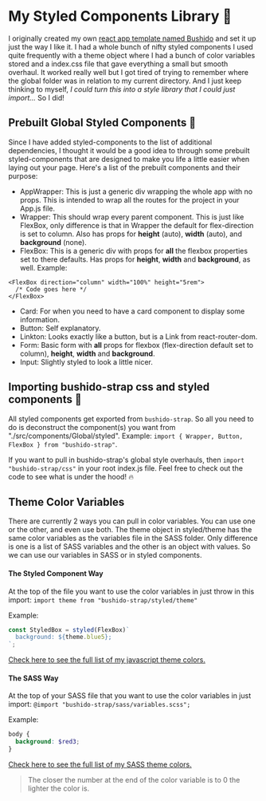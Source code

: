 # My Styled Components Library 📔

I originally created my own [react app template named Bushido](https://www.npmjs.com/package/cra-template-bushido) and set it up just the way I like it. I had a whole bunch of nifty styled components I used quite frequently with a theme object where I had a bunch of color variables stored and a index.css file that gave everything a small but smooth overhaul. It worked really well but I got tired of trying to remember where the global folder was in relation to my current directory. And I just keep thinking to myself, _I could turn this into a style library that I could just import..._ So I did!

## Prebuilt Global Styled Components 📓

Since I have added styled-components to the list of additional dependencies, I thought it would be a good idea to through some prebuilt styled-components that are designed to make you life a little easier when laying out your page. Here's a list of the prebuilt components and their purpose:

- AppWrapper: This is just a generic div wrapping the whole app with no props. This is intended to wrap all the routes for the project in your App.js file.
- Wrapper: This should wrap every parent component. This is just like FlexBox, only difference is that in Wrapper the default for flex-direction is set to column. Also has props for **height** (auto), **width** (auto), and **background** (none).
- FlexBox: This is a generic div with props for **all** the flexbox properties set to there defaults. Has props for **height**, **width** and **background**, as well.
  Example:

```react
<FlexBox direction="column" width="100%" height="5rem">
  /* Code goes here */
</FlexBox>
```

- Card: For when you need to have a card component to display some information.
- Button: Self explanatory.
- Linkton: Looks exactly like a button, but is a Link from react-router-dom.
- Form: Basic form with **all** props for flexbox (flex-direction default set to column), **height**, **width** and **background**.
- Input: Slightly styled to look a little nicer.

## Importing bushido-strap css and styled components 🚀

All styled components get exported from `bushido-strap`. So all you need to do is deconstruct the component(s) you want from "./src/components/Global/styled". Example: `import { Wrapper, Button, FlexBox } from "bushido-strap"`.

If you want to pull in bushido-strap's global style overhauls, then `import "bushido-strap/css"` in your root index.js file. Feel free to check out the code to see what is under the hood! 🔥

## Theme Color Variables

There are currently 2 ways you can pull in color variables. You can use one or the other, and even use both. The theme object in styled/theme has the same color variables as the variables file in the SASS folder. Only difference is one is a list of SASS variables and the other is an object with values. So we can use our variables in SASS or in styled components.

#### The Styled Component Way

At the top of the file you want to use the color variables in just throw in this import: `import theme from "bushido-strap/styled/theme"`

Example:
```javascript
const StyledBox = styled(FlexBox)`
  background: ${theme.blue5};
`;
```

[Check here to see the full list of my javascript theme colors.](https://github.com/JimmyMcBride/bushido-strap/blob/master/styled/theme/index.js)

#### The SASS Way

At the top of your SASS file that you want to use the color variables in just import: `@import "bushido-strap/sass/variables.scss";`

Example:
```scss
body {
  background: $red3;
}
```

[Check here to see the full list of my SASS theme colors.](https://github.com/JimmyMcBride/bushido-strap/blob/master/sass/styles/variables.scss)

> The closer the number at the end of the color variable is to 0 the lighter the color is.